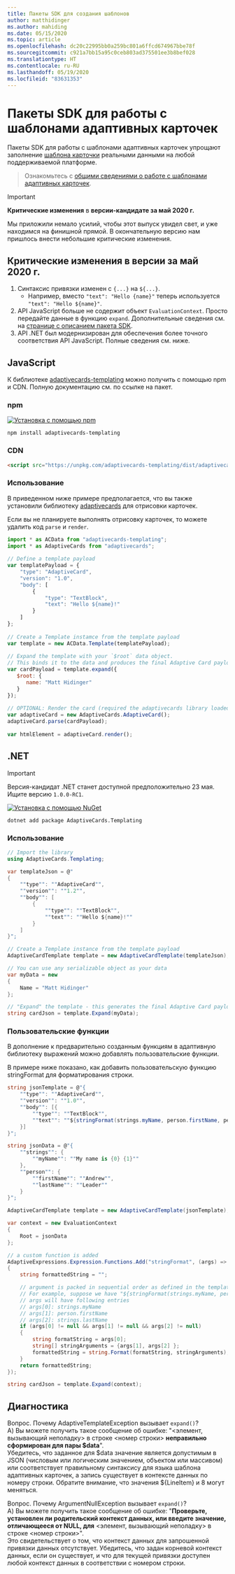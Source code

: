 ```yaml
---
title: Пакеты SDK для создания шаблонов
author: matthidinger
ms.author: mahiding
ms.date: 05/15/2020
ms.topic: article
ms.openlocfilehash: dc20c22995bb0a259bc801a6ffcd674967bbe78f
ms.sourcegitcommit: c921a7bb15a95c0ceb803ad375501ee3b8bef028
ms.translationtype: HT
ms.contentlocale: ru-RU
ms.lasthandoff: 05/19/2020
ms.locfileid: "83631353"
---
```

# <a name="adaptive-card-templating-sdks"></a>Пакеты SDK для работы с шаблонами адаптивных карточек

Пакеты SDK для работы с шаблонами адаптивных карточек упрощают заполнение [шаблона карточки](language.md) реальными данными на любой поддерживаемой платформе.

> Ознакомьтесь с [общими сведениями о работе с шаблонами адаптивных карточек](index.md).

> [!IMPORTANT] 
> 
> **Критические изменения** в **версии-кандидате за май 2020 г.**
>
> Мы приложили немало усилий, чтобы этот выпуск увидел свет, и уже находимся на финишной прямой. В окончательную версию нам пришлось внести небольшие критические изменения.

## <a name="breaking-changes-as-of-may-2020"></a>Критические изменения в версии за май 2020 г.

1. Синтаксис привязки изменен с `{...}` на `${...}`. 
    * Например, вместо `"text": "Hello {name}"` теперь используется `"text": "Hello ${name}"`.
2. API JavaScript больше не содержит объект `EvaluationContext`. Просто передайте данные в функцию `expand`. Дополнительные сведения см. на [странице с описанием пакета SDK](sdk.md).
3. API .NET был модернизирован для обеспечения более точного соответствия API JavaScript. Полные сведения см. ниже.

## <a name="javascript"></a>JavaScript

К библиотеке [adaptivecards-templating](https://www.npmjs.com/package/adaptivecards-templating) можно получить с помощью npm и CDN. Полную документацию см. по ссылке на пакет.

### <a name="npm"></a>npm

[![Установка с помощью npm](https://img.shields.io/npm/v/adaptivecards-templating.svg)](https://www.npmjs.com/package/adaptivecards-templating)

```console
npm install adaptivecards-templating
```

### <a name="cdn"></a>CDN

```html
<script src="https://unpkg.com/adaptivecards-templating/dist/adaptivecards-templating.min.js"></script>
``` 


### <a name="usage"></a>Использование

В приведенном ниже примере предполагается, что вы также установили библиотеку [adaptivecards](https://www.npmjs.com/package/adaptivecards) для отрисовки карточек. 

Если вы не планируете выполнять отрисовку карточек, то можете удалить код `parse` и `render`. 

```js
import * as ACData from "adaptivecards-templating";
import * as AdaptiveCards from "adaptivecards";
 
// Define a template payload
var templatePayload = {
    "type": "AdaptiveCard",
    "version": "1.0",
    "body": [
        {
            "type": "TextBlock",
            "text": "Hello ${name}!"
        }
    ]
};
 
// Create a Template instamce from the template payload
var template = new ACData.Template(templatePayload);
 
// Expand the template with your `$root` data object.
// This binds it to the data and produces the final Adaptive Card payload
var cardPayload = template.expand({
   $root: {
      name: "Matt Hidinger"
   }
});
 
// OPTIONAL: Render the card (required the adaptivecards library loaded)
var adaptiveCard = new AdaptiveCards.AdaptiveCard();
adaptiveCard.parse(cardPayload);
 
var htmlElement = adaptiveCard.render();
```

## <a name="net"></a>.NET 

> [!IMPORTANT] 
> 
> Версия-кандидат .NET станет доступной предположительно 23 мая. Ищите версию `1.0.0-RC1`.
>

[![Установка с помощью NuGet](https://img.shields.io/nuget/vpre/AdaptiveCards.Templating.svg)](https://www.nuget.org/packages/AdaptiveCards.Templating)

```console
dotnet add package AdaptiveCards.Templating
```

### <a name="usage"></a>Использование

```cs
// Import the library 
using AdaptiveCards.Templating;
```

```cs
var templateJson = @"
{
    ""type"": ""AdaptiveCard"",
    ""version"": ""1.2"",
    ""body"": [
        {
            ""type"": ""TextBlock"",
            ""text"": ""Hello ${name}!""
        }
    ]
}";

// Create a Template instance from the template payload
AdaptiveCardTemplate template = new AdaptiveCardTemplate(templateJson);

// You can use any serializable object as your data
var myData = new
{
    Name = "Matt Hidinger"
};

// "Expand" the template - this generates the final Adaptive Card payload
string cardJson = template.Expand(myData);
```

### <a name="custom-functions"></a>Пользовательские функции

В дополнение к предварительно созданным функциям в адаптивную библиотеку выражений можно добавлять пользовательские функции.

В примере ниже показано, как добавить пользовательскую функцию stringFormat для форматирования строки.
```cs
string jsonTemplate = @"{
    ""type"": ""AdaptiveCard"",
    ""version"": ""1.0"",
    ""body"": [{
        ""type"": ""TextBlock"",
        ""text"": ""${stringFormat(strings.myName, person.firstName, person.lastName)}""
    }]
}";

string jsonData = @"{
    ""strings"": {
        ""myName"": ""My name is {0} {1}""
    },
    ""person"": {
        ""firstName"": ""Andrew"",
        ""lastName"": ""Leader""
    }
}";

AdaptiveCardTemplate template = new AdaptiveCardTemplate(jsonTemplate);

var context = new EvaluationContext
{
    Root = jsonData
};

// a custom function is added
AdaptiveExpressions.Expression.Functions.Add("stringFormat", (args) =>
{
    string formattedString = "";

    // argument is packed in sequential order as defined in the template
    // For example, suppose we have "${stringFormat(strings.myName, person.firstName, person.lastName)}"
    // args will have following entries
    // args[0]: strings.myName
    // args[1]: person.firstName
    // args[2]: strings.lastName
    if (args[0] != null && args[1] != null && args[2] != null) 
    {
        string formatString = args[0];
        string[] stringArguments = {args[1], args[2] };
        formattedString = string.Format(formatString, stringArguments);
    }
    return formattedString;
});

string cardJson = template.Expand(context);
```

## <a name="troubleshooting"></a>Диагностика
Вопрос. Почему AdaptiveTemplateException вызывает ```expand()```?   
А) Вы можете получить такое сообщение об ошибке: "\<элемент, вызывающий неполадку> в строке \<номер строки> **неправильно сформирован для пары $data**".   
Убедитесь, что заданное для $data значение является допустимым в JSON (числовым или логическим значением, объектом или массивом) или соответствует правильному синтаксису для языка шаблона адаптивных карточек, а запись существует в контексте данных по номеру строки. Обратите внимание, что значения ${LineItem} и 8 могут меняться.

Вопрос. Почему ArgumentNullException вызывает ```expand()```?   
А) Вы можете получить такое сообщение об ошибке: "**Проверьте, установлен ли родительский контекст данных, или введите значение, отличающееся от NULL, для** \<элемент, вызывающий неполадку> в строке \<номер строки>".   
Это свидетельствует о том, что контекст данных для запрошенной привязки данных отсутствует. Убедитесь, что задан корневой контекст данных, если он существует, и что для текущей привязки доступен любой контекст данных в соответствии с номером строки.
